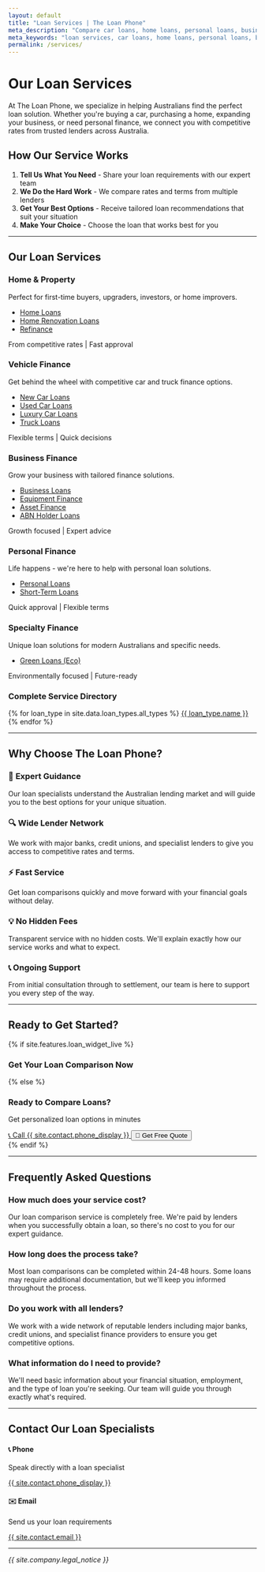 ```yaml
---
layout: default
title: "Loan Services | The Loan Phone"
meta_description: "Compare car loans, home loans, personal loans, business loans and more. Find the perfect loan solution with Australia's trusted loan comparison service."
meta_keywords: "loan services, car loans, home loans, personal loans, business loans, loan comparison, australia"
permalink: /services/
---
```


# Our Loan Services

At The Loan Phone, we specialize in helping Australians find the perfect loan solution. Whether you're buying a car, purchasing a home, expanding your business, or need personal finance, we connect you with competitive rates from trusted lenders across Australia.

## How Our Service Works

1. **Tell Us What You Need** - Share your loan requirements with our expert team
2. **We Do the Hard Work** - We compare rates and terms from multiple lenders
3. **Get Your Best Options** - Receive tailored loan recommendations that suit your situation
4. **Make Your Choice** - Choose the loan that works best for you

---

## Our Loan Services

<div class="grid grid-cols-1 md:grid-cols-2 lg:grid-cols-3 gap-8 my-12">

<!-- Home & Property -->
<div class="bg-gradient-to-br from-blue-50 to-blue-100 p-8 rounded-lg shadow-lg hover:shadow-xl transition duration-300">
<div class="flex items-center mb-4">
<i class="fas fa-home text-3xl text-blue-600 mr-4"></i>
<h3 class="text-2xl font-bold text-blue-800">Home & Property</h3>
</div>
<p class="text-gray-700 mb-6">Perfect for first-time buyers, upgraders, investors, or home improvers.</p>
<ul class="space-y-3">
<li><a href="{{ site.baseurl }}/home-loans/" class="flex items-center text-blue-700 hover:text-blue-900 font-medium"><i class="fas fa-chevron-right mr-2"></i>Home Loans</a></li>
<li><a href="{{ site.baseurl }}/home-renovation-loans/" class="flex items-center text-blue-700 hover:text-blue-900 font-medium"><i class="fas fa-chevron-right mr-2"></i>Home Renovation Loans</a></li>
<li><a href="{{ site.baseurl }}/refinance/" class="flex items-center text-blue-700 hover:text-blue-900 font-medium"><i class="fas fa-chevron-right mr-2"></i>Refinance</a></li>
</ul>
<div class="mt-6 pt-4 border-t border-blue-200">
<span class="text-sm text-blue-600 font-medium">From competitive rates | Fast approval</span>
</div>
</div>

<!-- Vehicle Finance -->
<div class="bg-gradient-to-br from-green-50 to-green-100 p-8 rounded-lg shadow-lg hover:shadow-xl transition duration-300">
<div class="flex items-center mb-4">
<i class="fas fa-car text-3xl text-green-600 mr-4"></i>
<h3 class="text-2xl font-bold text-green-800">Vehicle Finance</h3>
</div>
<p class="text-gray-700 mb-6">Get behind the wheel with competitive car and truck finance options.</p>
<ul class="space-y-3">
<li><a href="{{ site.baseurl }}/new-car-loans/" class="flex items-center text-green-700 hover:text-green-900 font-medium"><i class="fas fa-chevron-right mr-2"></i>New Car Loans</a></li>
<li><a href="{{ site.baseurl }}/used-car-loans/" class="flex items-center text-green-700 hover:text-green-900 font-medium"><i class="fas fa-chevron-right mr-2"></i>Used Car Loans</a></li>
<li><a href="{{ site.baseurl }}/luxury-car-loans/" class="flex items-center text-green-700 hover:text-green-900 font-medium"><i class="fas fa-chevron-right mr-2"></i>Luxury Car Loans</a></li>
<li><a href="{{ site.baseurl }}/truck-loans/" class="flex items-center text-green-700 hover:text-green-900 font-medium"><i class="fas fa-chevron-right mr-2"></i>Truck Loans</a></li>
</ul>
<div class="mt-6 pt-4 border-t border-green-200">
<span class="text-sm text-green-600 font-medium">Flexible terms | Quick decisions</span>
</div>
</div>

<!-- Business Finance -->
<div class="bg-gradient-to-br from-purple-50 to-purple-100 p-8 rounded-lg shadow-lg hover:shadow-xl transition duration-300">
<div class="flex items-center mb-4">
<i class="fas fa-briefcase text-3xl text-purple-600 mr-4"></i>
<h3 class="text-2xl font-bold text-purple-800">Business Finance</h3>
</div>
<p class="text-gray-700 mb-6">Grow your business with tailored finance solutions.</p>
<ul class="space-y-3">
<li><a href="{{ site.baseurl }}/business-loans/" class="flex items-center text-purple-700 hover:text-purple-900 font-medium"><i class="fas fa-chevron-right mr-2"></i>Business Loans</a></li>
<li><a href="{{ site.baseurl }}/equipment-finance/" class="flex items-center text-purple-700 hover:text-purple-900 font-medium"><i class="fas fa-chevron-right mr-2"></i>Equipment Finance</a></li>
<li><a href="{{ site.baseurl }}/asset-finance/" class="flex items-center text-purple-700 hover:text-purple-900 font-medium"><i class="fas fa-chevron-right mr-2"></i>Asset Finance</a></li>
<li><a href="{{ site.baseurl }}/abn-holder-loans/" class="flex items-center text-purple-700 hover:text-purple-900 font-medium"><i class="fas fa-chevron-right mr-2"></i>ABN Holder Loans</a></li>
</ul>
<div class="mt-6 pt-4 border-t border-purple-200">
<span class="text-sm text-purple-600 font-medium">Growth focused | Expert advice</span>
</div>
</div>

<!-- Personal Finance -->
<div class="bg-gradient-to-br from-orange-50 to-orange-100 p-8 rounded-lg shadow-lg hover:shadow-xl transition duration-300">
<div class="flex items-center mb-4">
<i class="fas fa-user text-3xl text-orange-600 mr-4"></i>
<h3 class="text-2xl font-bold text-orange-800">Personal Finance</h3>
</div>
<p class="text-gray-700 mb-6">Life happens - we're here to help with personal loan solutions.</p>
<ul class="space-y-3">
<li><a href="{{ site.baseurl }}/personal-loans/" class="flex items-center text-orange-700 hover:text-orange-900 font-medium"><i class="fas fa-chevron-right mr-2"></i>Personal Loans</a></li>
<li><a href="{{ site.baseurl }}/short-term-loans/" class="flex items-center text-orange-700 hover:text-orange-900 font-medium"><i class="fas fa-chevron-right mr-2"></i>Short-Term Loans</a></li>
</ul>
<div class="mt-6 pt-4 border-t border-orange-200">
<span class="text-sm text-orange-600 font-medium">Quick approval | Flexible terms</span>
</div>
</div>

<!-- Specialty Finance -->
<div class="bg-gradient-to-br from-teal-50 to-teal-100 p-8 rounded-lg shadow-lg hover:shadow-xl transition duration-300">
<div class="flex items-center mb-4">
<i class="fas fa-leaf text-3xl text-teal-600 mr-4"></i>
<h3 class="text-2xl font-bold text-teal-800">Specialty Finance</h3>
</div>
<p class="text-gray-700 mb-6">Unique loan solutions for modern Australians and specific needs.</p>
<ul class="space-y-3">
<li><a href="{{ site.baseurl }}/green-loans/" class="flex items-center text-teal-700 hover:text-teal-900 font-medium"><i class="fas fa-chevron-right mr-2"></i>Green Loans (Eco)</a></li>
</ul>
<div class="mt-6 pt-4 border-t border-teal-200">
<span class="text-sm text-teal-600 font-medium">Environmentally focused | Future-ready</span>
</div>
</div>

<!-- Complete Service List (Spanning 2 columns on larger screens) -->
<div class="lg:col-span-3 bg-gray-50 p-8 rounded-lg shadow-lg mt-8">
<h3 class="text-2xl font-bold text-gray-800 mb-6 text-center">Complete Service Directory</h3>
<div class="grid grid-cols-2 md:grid-cols-3 lg:grid-cols-4 gap-4">
{% for loan_type in site.data.loan_types.all_types %}
<a href="{{ site.baseurl }}{{ loan_type.url }}" class="flex items-center p-3 bg-white rounded-lg hover:bg-blue-50 hover:text-blue-700 transition duration-200 shadow-sm hover:shadow-md">
<i class="fas fa-arrow-right text-blue-500 mr-2"></i>
<span class="font-medium">{{ loan_type.name }}</span>
</a>
{% endfor %}
</div>
</div>

</div>

---

## Why Choose The Loan Phone?

### 🎯 **Expert Guidance**
Our loan specialists understand the Australian lending market and will guide you to the best options for your unique situation.

### 🔍 **Wide Lender Network**
We work with major banks, credit unions, and specialist lenders to give you access to competitive rates and terms.

### ⚡ **Fast Service**
Get loan comparisons quickly and move forward with your financial goals without delay.

### 💡 **No Hidden Fees**
Transparent service with no hidden costs. We'll explain exactly how our service works and what to expect.

### 📞 **Ongoing Support**
From initial consultation through to settlement, our team is here to support you every step of the way.

---

## Ready to Get Started?

{% if site.features.loan_widget_live %}
<!-- Live Widget -->
<div id="loan-options-widget" class="my-8 p-6 bg-blue-50 rounded-lg border-2 border-blue-200">
  <h3 class="text-xl font-semibold mb-4 text-blue-800">Get Your Loan Comparison Now</h3>
  <div id="widget-container"></div>
</div>
{% else %}
<!-- Call to Action Preview -->
<div class="bg-gradient-to-r from-blue-600 to-purple-600 text-white p-8 rounded-lg text-center my-8">
  <h3 class="text-2xl font-bold mb-4">Ready to Compare Loans?</h3>
  <p class="text-lg mb-6">Get personalized loan options in minutes</p>
  <div class="space-y-4 md:space-y-0 md:space-x-4 md:flex md:justify-center">
    <a href="tel:{{ site.contact.phone }}" class="inline-block bg-white text-blue-600 px-6 py-3 rounded-lg font-semibold hover:bg-gray-100 transition duration-300">
      📞 Call {{ site.contact.phone_display }}
    </a>
    <button onclick="openSupportModal()" class="inline-block bg-transparent border-2 border-white text-white px-6 py-3 rounded-lg font-semibold hover:bg-white hover:text-blue-600 transition duration-300">
      💬 Get Free Quote
    </button>
  </div>
</div>
{% endif %}

---

## Frequently Asked Questions

### How much does your service cost?
Our loan comparison service is completely free. We're paid by lenders when you successfully obtain a loan, so there's no cost to you for our expert guidance.

### How long does the process take?
Most loan comparisons can be completed within 24-48 hours. Some loans may require additional documentation, but we'll keep you informed throughout the process.

### Do you work with all lenders?
We work with a wide network of reputable lenders including major banks, credit unions, and specialist finance providers to ensure you get competitive options.

### What information do I need to provide?
We'll need basic information about your financial situation, employment, and the type of loan you're seeking. Our team will guide you through exactly what's required.

---

## Contact Our Loan Specialists

<div class="grid grid-cols-1 md:grid-cols-2 gap-8 my-8">

<div class="bg-gray-50 p-6 rounded-lg">
<h4 class="text-lg font-semibold mb-4">📞 Phone</h4>
<p>Speak directly with a loan specialist</p>
<a href="tel:{{ site.contact.phone }}" class="text-blue-600 font-semibold text-lg">{{ site.contact.phone_display }}</a>
</div>

<div class="bg-gray-50 p-6 rounded-lg">
<h4 class="text-lg font-semibold mb-4">✉️ Email</h4>
<p>Send us your loan requirements</p>
<a href="mailto:{{ site.contact.email }}" class="text-blue-600 font-semibold">{{ site.contact.email }}</a>
</div>

</div>

---

*{{ site.company.legal_notice }}*
